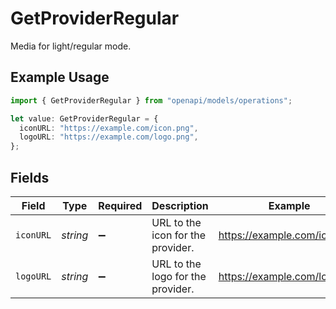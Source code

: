 # GetProviderRegular

Media for light/regular mode.

## Example Usage

```typescript
import { GetProviderRegular } from "openapi/models/operations";

let value: GetProviderRegular = {
  iconURL: "https://example.com/icon.png",
  logoURL: "https://example.com/logo.png",
};
```

## Fields

| Field                             | Type                              | Required                          | Description                       | Example                           |
| --------------------------------- | --------------------------------- | --------------------------------- | --------------------------------- | --------------------------------- |
| `iconURL`                         | *string*                          | :heavy_minus_sign:                | URL to the icon for the provider. | https://example.com/icon.png      |
| `logoURL`                         | *string*                          | :heavy_minus_sign:                | URL to the logo for the provider. | https://example.com/logo.png      |